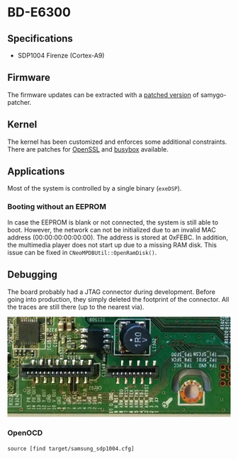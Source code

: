 # BD-E6300


## Specifications
 * SDP1004 Firenze (Cortex-A9)


## Firmware

The firmware updates can be extracted with a [patched version](https://github.com/george-hopkins/samygo-patcher) of samygo-patcher.


## Kernel

The kernel has been customized and enforces some additional constraints. There are patches for [OpenSSL](../../patches/openssl) and [busybox](../../patches/busybox) available.


## Applications

Most of the system is controlled by a single binary (`exeDSP`).

### Booting without an EEPROM

In case the EEPROM is blank or not connected, the system is still able to boot. However, the network can not be initialized due to an invalid MAC address (00:00:00:00:00:00). The address is stored at 0xFEBC. In addition, the multimedia player does not start up due to a missing RAM disk. This issue can be fixed in `CNeoMPDBUtil::OpenRamDisk()`.


## Debugging

The board probably had a JTAG connector during development. Before going into production, they simply deleted the footprint of the connector. All the traces are still there (up to the nearest via).

![](jtag.jpg)

### OpenOCD

```text
source [find target/samsung_sdp1004.cfg]
```